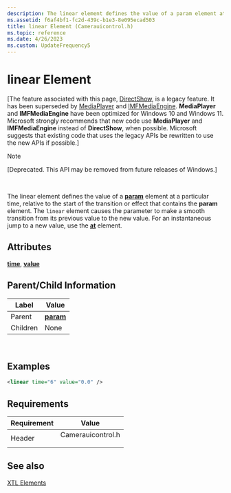 ```yaml
---
description: The linear element defines the value of a param element at a particular time, relative to the start of the transition or effect that contains the param element.
ms.assetid: f6af4bf1-fc2d-439c-b1e3-8e095ecad503
title: linear Element (Camerauicontrol.h)
ms.topic: reference
ms.date: 4/26/2023
ms.custom: UpdateFrequency5
---
```


# linear Element

\[The feature associated with this page, [DirectShow](/windows/win32/directshow/directshow), is a legacy feature. It has been superseded by [MediaPlayer](/uwp/api/Windows.Media.Playback.MediaPlayer) and [IMFMediaEngine](/windows/win32/api/mfmediaengine/nn-mfmediaengine-imfmediaengine). **MediaPlayer** and **IMFMediaEngine** have been optimized for Windows 10 and Windows 11. Microsoft strongly recommends that new code use **MediaPlayer** and **IMFMediaEngine** instead of **DirectShow**, when possible. Microsoft suggests that existing code that uses the legacy APIs be rewritten to use the new APIs if possible.\]

> [!Note]  
> \[Deprecated. This API may be removed from future releases of Windows.\]

 

The linear element defines the value of a [**param**](param-element.md) element at a particular time, relative to the start of the transition or effect that contains the **param** element. The `linear` element causes the parameter to make a smooth transition from its previous value to the new value. For an instantaneous jump to a new value, use the [**at**](at-element.md) element.

## Attributes

[**time**](time-attribute.md), [**value**](value-attribute.md)

## Parent/Child Information



| Label | Value |
|----------|--------------------------------|
| Parent   | [**param**](param-element.md) |
| Children | None                           |



 

## Examples


```XML
<linear time="6" value="0.0" />
```



## Requirements



| Requirement | Value |
|-------------------|----------------------------------------------------------------------------------------------|
| Header<br/> | <dl> <dt>Camerauicontrol.h</dt> </dl> |



## See also

<dl> <dt>

[XTL Elements](xtl-elements.md)
</dt> </dl>

 

 




